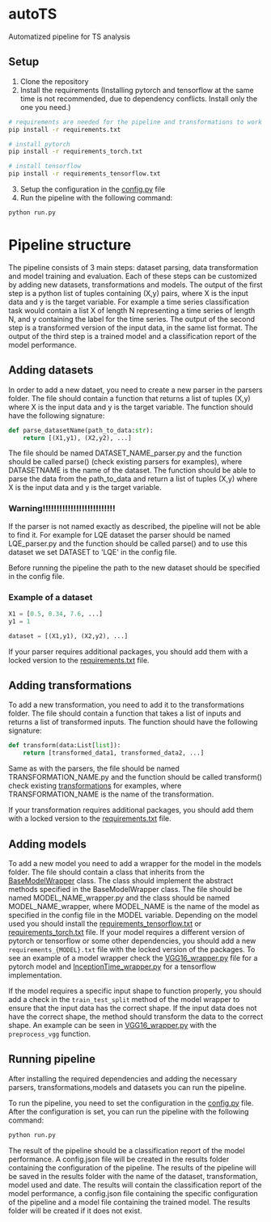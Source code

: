 # autoTS
Automatized pipeline for TS analysis


## Setup

1. Clone the repository
2. Install the requirements (Installing pytorch and tensorflow at the same time is not recommended, due to dependency conflicts. Install only the one you need.)
```bash
# requirements are needed for the pipeline and transformations to work
pip install -r requirements.txt

# install pytorch
pip install -r requirements_torch.txt

# install tensorflow
pip install -r requirements_tensorflow.txt
```
3. Setup the configuration in the [config.py](src/config.py) file
4. Run the pipeline with the following command:
```bash
python run.py
```

# Pipeline structure
The pipeline consists of 3 main steps: dataset parsing, data transformation and model training and evaluation. Each of these steps can be customized by adding new datasets, transformations and models. The output of the first step is a python list of tuples containing (X,y) pairs, where X is the input data and y is the target variable. For example a time series classification task would contain a list X of length N representing a time series of length N, and y containing the label for the time series. The output of the second step is a transformed version of the input data, in the same list format. The output of the third step is a trained model and a classification report of the model performance.




## Adding datasets

In order to add a new dataet, you need to create a new parser in the parsers folder. The file should contain a function that returns a list of tuples (X,y) where X is the input data and y is the target variable. The function should have the following signature:

```python
def parse_datasetName(path_to_data:str):
    return [(X1,y1), (X2,y2), ...]
```

The file should be named DATASET_NAME_parser.py and the function should be called parse() (check existing parsers for examples), where DATASETNAME is the name of the dataset. The function should be able to parse the data from the path_to_data and return a list of tuples (X,y) where X is the input data and y is the target variable.


### Warning!!!!!!!!!!!!!!!!!!!!!!!!!!
If the parser is not named exactly as described, the pipeline will not be able to find it. For example for LQE dataset the parser should be named LQE_parser.py and the function should be called parse() and to use this dataset we set DATASET to 'LQE' in the config file.

Before running the pipeline the path to the new dataset should be specified in the config file.

### Example of a dataset
```python
X1 = [0.5, 0.34, 7.6, ...]
y1 = 1

dataset = [(X1,y1), (X2,y2), ...]
```

If your parser requires additional packages, you should add them with a locked version to the [requirements.txt](requirements.txt) file. 



## Adding transformations
To add a new transformation, you need to add it to the transformations folder. The file should contain a function that takes a list of inputs and returns a list of transformed inputs. The function should have the following signature:

```python
def transform(data:List[list]):
    return [transformed_data1, transformed_data2, ...]
```

Same as with the parsers, the file should be named TRANSFORMATION_NAME.py and the function should be called transform() check existing [transformations](transformations/GADF.py)  for examples, where TRANSFORMATION_NAME is the name of the transformation.

If your transformation requires additional packages, you should add them with a locked version to the [requirements.txt](requirements.txt) file.

## Adding models
To add a new model you need to add a wrapper for the model in the models folder. The file should contain a class that inherits from the [BaseModelWrapper](models/BaseModelWrapper.py) class. The class should implement the abstract methods specified in the BaseModelWrapper class. The file should be named MODEL_NAME_wrapper.py and the class should be named MODEL_NAME_wrapper, where MODEL_NAME is the name of the model as specified in the config file in the MODEL variable. Depending on the model used you should install the [requirements_tensorflow.txt](requirements_tensorflow.txt) or [requirements_torch.txt](requirements_torch.txt) file. If your model requires a different version of pytorch or tensorflow or some other dependencies, you should add a new `requirements_{MODEL}.txt` file with the locked version of the packages. To see an example of a model wrapper check the [VGG16_wrapper.py](models/VGG16_wrapper.py) file for a pytorch model and [InceptionTime_wrapper.py](models/InceptionTime_wrapper.py) for a tensorflow implementation.

If the model requires a specific input shape to function properly, you should add a check in the `train_test_split` method of the model wrapper to ensure that the input data has the correct shape. If the input data does not have the correct shape, the method should transform the data to the correct shape. An example can be seen in [VGG16_wrapper.py](models/VGG16_wrapper.py) with the `preprocess_vgg` function.


## Running pipeline
After installing the required dependencies and adding the necessary parsers, transformations,models and datasets you can run the pipeline.

To run the pipeline, you need to set the configuration in the [config.py](src/config.py) file. After the configuration is set, you can run the pipeline with the following command:
```bash
python run.py
```

The result of the pipeline should be a classification report of the model performance. A config.json file will be created in the results folder containing the configuration of the pipeline. The results of the pipeline will be saved in the results folder with the name of the dataset, transformation, model used and date. The results will contain the classification report of the model performance, a config.json file containing the specific configuration of the pipeline and a model file containing the trained model. The results folder will be created if it does not exist. 